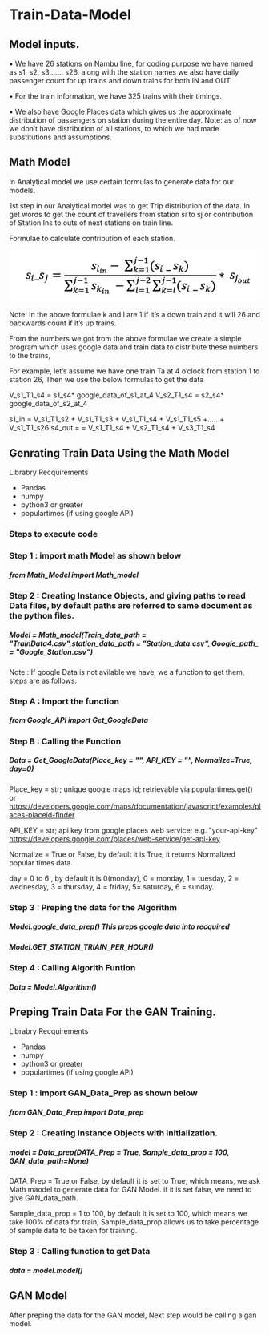 # Train-Data-Model

## Model inputs. 

•	We have 26 stations on Nambu line, for coding purpose we have named as s1, s2, s3……. s26. along with the station names we also have daily passenger count for up trains and down trains for both IN and OUT. 

•	For the train information, we have 325 trains with their timings. 

•	We also have Google Places data which gives us the approximate distribution of passengers on station during the entire day. Note: as of now we don’t have distribution of all stations, to which we had made substitutions and assumptions.

## Math Model

In Analytical model we use certain formulas to generate data for our models. 

1st step in our Analytical model was to get Trip distribution of the data. In get words to get the count of travellers from station si to sj or contribution of Station Ins to outs of next stations on train line. 

Formulae to calculate contribution of each station. 

![alt text](https://github.com/poojith28/Train-Data-Model/blob/main/pic.png)

Note: In the above formulae k and l are 1 if it’s a down train and it will 26 and backwards count if it’s up trains.

From the numbers we got from the above formulae we create a simple program which uses google data and train data to distribute these numbers to the trains,

For example, let’s assume we have one train Ta at 4 o’clock from station 1 to station 26, 
Then we use the below formulas to get the data 

V_s1_T1_s4 = s1_s4* google_data_of_s1_at_4
V_s2_T1_s4 = s2_s4* google_data_of_s2_at_4

s1_in = V_s1_T1_s2 + V_s1_T1_s3 + V_s1_T1_s4 + V_s1_T1_s5 +….. + V_s1_T1_s26
s4_out = = V_s1_T1_s4 + V_s2_T1_s4 + V_s3_T1_s4 

## Genrating Train Data Using the Math Model

Librabry Recquirements
  * Pandas 
  * numpy 
  * python3 or greater
  * populartimes (if using google API)
  
### Steps to execute code 

### Step 1 : import math Model as shown below
##### from Math_Model import Math_model

### Step 2 : Creating Instance Objects, and giving paths to read Data files, by default paths are referred to same document as the python files.
##### Model = Math_model(Train_data_path = "TrainData4.csv",station_data_path = "Station_data.csv", Google_path_ = "Google_Station.csv") 

Note : If google Data is not avilable we have, we a function to get them, steps are as follows.

### Step A : Import the function 
##### from Google_API import Get_GoogleData

### Step B : Calling the Function 
##### Data = Get_GoogleData(Place_key = "", API_KEY = "", Normailze=True, day=0)

Place_key = str; unique google maps id; retrievable via populartimes.get() or https://developers.google.com/maps/documentation/javascript/examples/places-placeid-finder

API_KEY = str; api key from google places web service; e.g. "your-api-key"  https://developers.google.com/places/web-service/get-api-key

Normailze = True or False, by default it is True, it returns Normalized popular times data. 

day = 0 to 6 , by default it is 0(monday), 0 = monday, 1 = tuesday, 2 = wednesday, 3 = thursday, 4 = friday, 5= saturday, 6 = sunday.

###  Step 3 : Preping the data for the Algorithm
##### Model.google_data_prep()  This preps google data into recquired 
##### Model.GET_STATION_TRIAIN_PER_HOUR() 

### Step 4 : Calling Algorith Funtion 
##### Data = Model.Algorithm()


## Preping Train Data For the GAN Training.

Librabry Recquirements
  * Pandas 
  * numpy 
  * python3 or greater
  * populartimes (if using google API)
  
### Step 1 : import GAN_Data_Prep as shown below
##### from GAN_Data_Prep import Data_prep

  
### Step 2 : Creating Instance Objects with initialization. 
##### model = Data_prep(DATA_Prep = True, Sample_data_prop = 100, GAN_data_path=None) 

DATA_Prep = True or False, by default it is set to True, which means, we ask Math maodel to generate data for GAN Model. if it is set false, we need to give GAN_data_path.

Sample_data_prop = 1 to 100, by default it is set to 100, which means we take 100% of data for train, Sample_data_prop allows us to take percentage of sample data to be taken for training.

### Step 3 : Calling function to get Data

##### data = model.model()

## GAN Model

After preping the data for the GAN model, Next step would be calling a gan model. 





